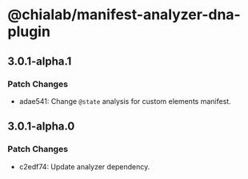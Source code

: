 # @chialab/manifest-analyzer-dna-plugin

## 3.0.1-alpha.1

### Patch Changes

-   adae541: Change `@state` analysis for custom elements manifest.

## 3.0.1-alpha.0

### Patch Changes

-   c2edf74: Update analyzer dependency.
